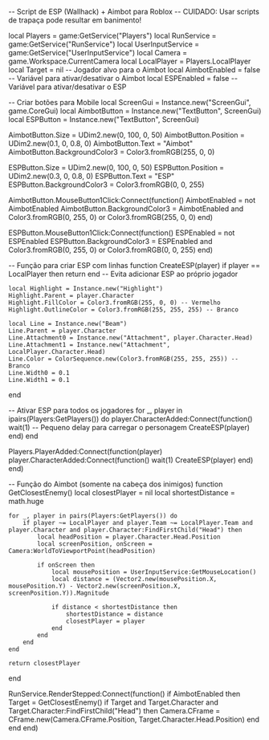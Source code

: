 -- Script de ESP (Wallhack) + Aimbot para Roblox
-- CUIDADO: Usar scripts de trapaça pode resultar em banimento!

local Players = game:GetService("Players")
local RunService = game:GetService("RunService")
local UserInputService = game:GetService("UserInputService")
local Camera = game.Workspace.CurrentCamera
local LocalPlayer = Players.LocalPlayer
local Target = nil  -- Jogador alvo para o Aimbot
local AimbotEnabled = false -- Variável para ativar/desativar o Aimbot
local ESPEnabled = false -- Variável para ativar/desativar o ESP

-- Criar botões para Mobile
local ScreenGui = Instance.new("ScreenGui", game.CoreGui)
local AimbotButton = Instance.new("TextButton", ScreenGui)
local ESPButton = Instance.new("TextButton", ScreenGui)

AimbotButton.Size = UDim2.new(0, 100, 0, 50)
AimbotButton.Position = UDim2.new(0.1, 0, 0.8, 0)
AimbotButton.Text = "Aimbot"
AimbotButton.BackgroundColor3 = Color3.fromRGB(255, 0, 0)

ESPButton.Size = UDim2.new(0, 100, 0, 50)
ESPButton.Position = UDim2.new(0.3, 0, 0.8, 0)
ESPButton.Text = "ESP"
ESPButton.BackgroundColor3 = Color3.fromRGB(0, 0, 255)

AimbotButton.MouseButton1Click:Connect(function()
    AimbotEnabled = not AimbotEnabled
    AimbotButton.BackgroundColor3 = AimbotEnabled and Color3.fromRGB(0, 255, 0) or Color3.fromRGB(255, 0, 0)
end)

ESPButton.MouseButton1Click:Connect(function()
    ESPEnabled = not ESPEnabled
    ESPButton.BackgroundColor3 = ESPEnabled and Color3.fromRGB(0, 255, 0) or Color3.fromRGB(0, 0, 255)
end)

-- Função para criar ESP com linhas
function CreateESP(player)
    if player == LocalPlayer then return end -- Evita adicionar ESP ao próprio jogador
    
    local Highlight = Instance.new("Highlight")
    Highlight.Parent = player.Character
    Highlight.FillColor = Color3.fromRGB(255, 0, 0) -- Vermelho
    Highlight.OutlineColor = Color3.fromRGB(255, 255, 255) -- Branco
    
    local Line = Instance.new("Beam")
    Line.Parent = player.Character
    Line.Attachment0 = Instance.new("Attachment", player.Character.Head)
    Line.Attachment1 = Instance.new("Attachment", LocalPlayer.Character.Head)
    Line.Color = ColorSequence.new(Color3.fromRGB(255, 255, 255)) -- Branco
    Line.Width0 = 0.1
    Line.Width1 = 0.1
end

-- Ativar ESP para todos os jogadores
for _, player in ipairs(Players:GetPlayers()) do
    player.CharacterAdded:Connect(function()
        wait(1) -- Pequeno delay para carregar o personagem
        CreateESP(player)
    end)
end

Players.PlayerAdded:Connect(function(player)
    player.CharacterAdded:Connect(function()
        wait(1)
        CreateESP(player)
    end)
end)

-- Função do Aimbot (somente na cabeça dos inimigos)
function GetClosestEnemy()
    local closestPlayer = nil
    local shortestDistance = math.huge
    
    for _, player in pairs(Players:GetPlayers()) do
        if player ~= LocalPlayer and player.Team ~= LocalPlayer.Team and player.Character and player.Character:FindFirstChild("Head") then
            local headPosition = player.Character.Head.Position
            local screenPosition, onScreen = Camera:WorldToViewportPoint(headPosition)
            
            if onScreen then
                local mousePosition = UserInputService:GetMouseLocation()
                local distance = (Vector2.new(mousePosition.X, mousePosition.Y) - Vector2.new(screenPosition.X, screenPosition.Y)).Magnitude
                
                if distance < shortestDistance then
                    shortestDistance = distance
                    closestPlayer = player
                end
            end
        end
    end
    
    return closestPlayer
end

RunService.RenderStepped:Connect(function()
    if AimbotEnabled then
        Target = GetClosestEnemy()
        if Target and Target.Character and Target.Character:FindFirstChild("Head") then
            Camera.CFrame = CFrame.new(Camera.CFrame.Position, Target.Character.Head.Position)
        end
    end
end)
